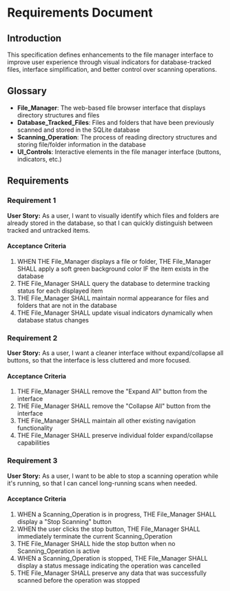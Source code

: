 # Requirements Document

## Introduction

This specification defines enhancements to the file manager interface to improve user experience through visual indicators for database-tracked files, interface simplification, and better control over scanning operations.

## Glossary

- **File_Manager**: The web-based file browser interface that displays directory structures and files
- **Database_Tracked_Files**: Files and folders that have been previously scanned and stored in the SQLite database
- **Scanning_Operation**: The process of reading directory structures and storing file/folder information in the database
- **UI_Controls**: Interactive elements in the file manager interface (buttons, indicators, etc.)

## Requirements

### Requirement 1

**User Story:** As a user, I want to visually identify which files and folders are already stored in the database, so that I can quickly distinguish between tracked and untracked items.

#### Acceptance Criteria

1. WHEN THE File_Manager displays a file or folder, THE File_Manager SHALL apply a soft green background color IF the item exists in the database
2. THE File_Manager SHALL query the database to determine tracking status for each displayed item
3. THE File_Manager SHALL maintain normal appearance for files and folders that are not in the database
4. THE File_Manager SHALL update visual indicators dynamically when database status changes

### Requirement 2

**User Story:** As a user, I want a cleaner interface without expand/collapse all buttons, so that the interface is less cluttered and more focused.

#### Acceptance Criteria

1. THE File_Manager SHALL remove the "Expand All" button from the interface
2. THE File_Manager SHALL remove the "Collapse All" button from the interface
3. THE File_Manager SHALL maintain all other existing navigation functionality
4. THE File_Manager SHALL preserve individual folder expand/collapse capabilities

### Requirement 3

**User Story:** As a user, I want to be able to stop a scanning operation while it's running, so that I can cancel long-running scans when needed.

#### Acceptance Criteria

1. WHEN a Scanning_Operation is in progress, THE File_Manager SHALL display a "Stop Scanning" button
2. WHEN the user clicks the stop button, THE File_Manager SHALL immediately terminate the current Scanning_Operation
3. THE File_Manager SHALL hide the stop button when no Scanning_Operation is active
4. WHEN a Scanning_Operation is stopped, THE File_Manager SHALL display a status message indicating the operation was cancelled
5. THE File_Manager SHALL preserve any data that was successfully scanned before the operation was stopped